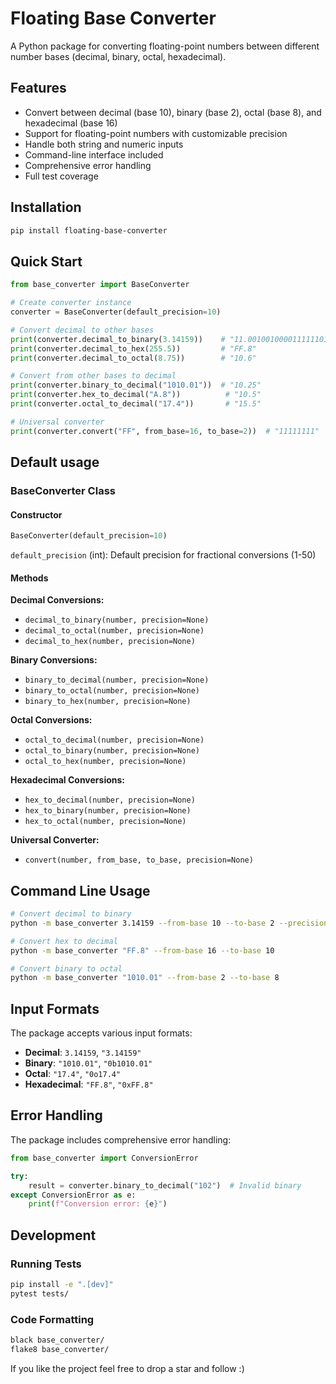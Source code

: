 # Floating Base Converter

A Python package for converting floating-point numbers between different number bases (decimal, binary, octal, hexadecimal).

## Features

- Convert between decimal (base 10), binary (base 2), octal (base 8), and hexadecimal (base 16)
- Support for floating-point numbers with customizable precision
- Handle both string and numeric inputs
- Command-line interface included
- Comprehensive error handling
- Full test coverage

## Installation

```bash
pip install floating-base-converter
```

## Quick Start

```python
from base_converter import BaseConverter

# Create converter instance
converter = BaseConverter(default_precision=10)

# Convert decimal to other bases
print(converter.decimal_to_binary(3.14159))    # "11.001001000011111101101"
print(converter.decimal_to_hex(255.5))         # "FF.8"
print(converter.decimal_to_octal(8.75))        # "10.6"

# Convert from other bases to decimal
print(converter.binary_to_decimal("1010.01"))  # "10.25"
print(converter.hex_to_decimal("A.8"))          # "10.5"
print(converter.octal_to_decimal("17.4"))       # "15.5"

# Universal converter
print(converter.convert("FF", from_base=16, to_base=2))  # "11111111"
```

## Default usage

### BaseConverter Class

#### Constructor
```python
BaseConverter(default_precision=10)
```

`default_precision` (int): Default precision for fractional conversions (1-50)

#### Methods

**Decimal Conversions:**
- `decimal_to_binary(number, precision=None)`
- `decimal_to_octal(number, precision=None)`
- `decimal_to_hex(number, precision=None)`

**Binary Conversions:**
- `binary_to_decimal(number, precision=None)`
- `binary_to_octal(number, precision=None)`
- `binary_to_hex(number, precision=None)`

**Octal Conversions:**
- `octal_to_decimal(number, precision=None)`
- `octal_to_binary(number, precision=None)`
- `octal_to_hex(number, precision=None)`

**Hexadecimal Conversions:**
- `hex_to_decimal(number, precision=None)`
- `hex_to_binary(number, precision=None)`
- `hex_to_octal(number, precision=None)`

**Universal Converter:**
- `convert(number, from_base, to_base, precision=None)`

## Command Line Usage

```bash
# Convert decimal to binary
python -m base_converter 3.14159 --from-base 10 --to-base 2 --precision 8

# Convert hex to decimal
python -m base_converter "FF.8" --from-base 16 --to-base 10

# Convert binary to octal
python -m base_converter "1010.01" --from-base 2 --to-base 8
```

## Input Formats

The package accepts various input formats:

- **Decimal**: `3.14159`, `"3.14159"`
- **Binary**: `"1010.01"`, `"0b1010.01"`
- **Octal**: `"17.4"`, `"0o17.4"`
- **Hexadecimal**: `"FF.8"`, `"0xFF.8"`

## Error Handling

The package includes comprehensive error handling:

```python
from base_converter import ConversionError

try:
    result = converter.binary_to_decimal("102")  # Invalid binary
except ConversionError as e:
    print(f"Conversion error: {e}")
```

## Development

### Running Tests

```bash
pip install -e ".[dev]"
pytest tests/
```

### Code Formatting

```bash
black base_converter/
flake8 base_converter/
```

If you like the project feel free to drop a star and follow :)
